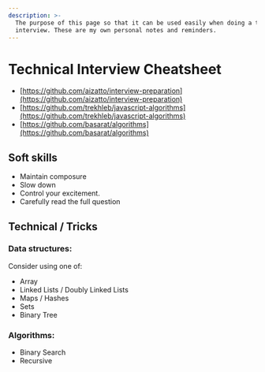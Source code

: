 ```yaml
---
description: >-
  The purpose of this page so that it can be used easily when doing a technical
  interview. These are my own personal notes and reminders.
---
```


# Technical Interview Cheatsheet

* [https://github.com/aizatto/interview-preparation](https://github.com/aizatto/interview-preparation)
* [https://github.com/trekhleb/javascript-algorithms](https://github.com/trekhleb/javascript-algorithms)
* [https://github.com/basarat/algorithms](https://github.com/basarat/algorithms)

## Soft skills

* Maintain composure
* Slow down
* Control your excitement.
* Carefully read the full question

## Technical / Tricks

### Data structures:

Consider using one of:

* Array
* Linked Lists / Doubly Linked Lists
* Maps / Hashes
* Sets
* Binary Tree

### Algorithms:

* Binary Search
* Recursive

